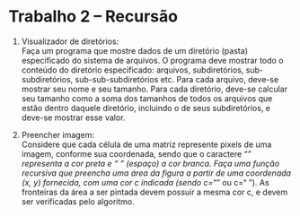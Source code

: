 # Trabalho 2 – Recursão

1) Visualizador de diretórios:<br>
Faça um programa que mostre dados de um diretório (pasta) especificado do sistema de arquivos. O programa deve mostrar todo o conteúdo do diretório especificado: arquivos, subdiretórios, sub-subdiretórios, sub-sub-subdiretórios etc. Para cada arquivo, deve-se mostrar seu nome e seu tamanho. Para cada diretório, deve-se calcular seu tamanho como a soma dos tamanhos de todos os arquivos que estão dentro daquele diretório, incluindo o de seus subdiretórios, e deve-se mostrar esse valor.

2) Preencher imagem: <br>
Considere que cada célula de uma matriz represente pixels de uma imagem, conforme sua coordenada, sendo que o caractere “*” representa a cor preta e “ ” (espaço) a cor branca. Faça uma função recursiva que preencha uma área da figura a partir de uma coordenada (x, y) fornecida, com uma cor c indicada (sendo c=“*” ou c=“ ”). As fronteiras da área a ser pintada devem possuir a mesma cor c, e devem ser verificadas pelo algoritmo.
